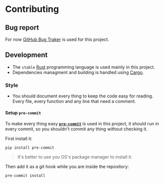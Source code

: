 # Contributing

## Bug report

For now [GitHub Bug Traker](https://github.com/zer0-x/ianny/issues) is used for this project.

## Development

- The `stable` [Rust](https://www.rust-lang.org/) programming language is used mainly in this project.
- Dependencies managment and building is handled using [Cargo](https://doc.rust-lang.org/stable/cargo/).

### Style

- You should document every thing to keep the code easy for reading. Every file, every function and any line that need a comment.

#### Setup `pre-commit`

To make every thing easy [**`pre-commit`**](https://pre-commit.com/) is used in this project, it should run in every commit, so you shouldn't commit any thing without checking it.

First install it:

```shell
pip install pre-commit
```

> It's better to use you OS's package manager to install it.

Then add it as a git hook while you are inside the repository:

```shell
pre-commit install
```

<!-- TODO:  -->
<!-- # Translation -->
